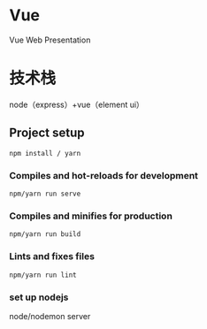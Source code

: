 # Vue
Vue Web Presentation
# 技术栈
node（express）+vue（element ui）
## Project setup

```
npm install / yarn
```

### Compiles and hot-reloads for development

```
npm/yarn run serve
```

### Compiles and minifies for production

```
npm/yarn run build
```

### Lints and fixes files

```
npm/yarn run lint
```

### set up nodejs
node/nodemon server
